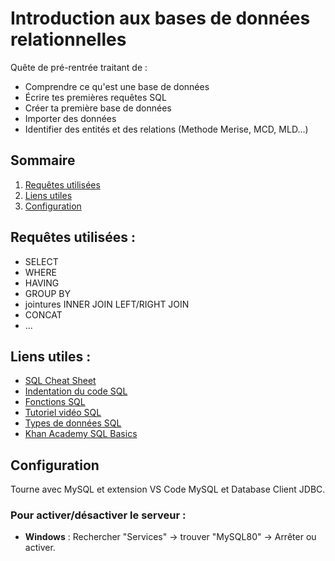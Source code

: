 # Introduction aux bases de données relationnelles

Quête de pré-rentrée traitant de :
- Comprendre ce qu'est une base de données
- Écrire tes premières requêtes SQL
- Créer ta première base de données
- Importer des données
- Identifier des entités et des relations (Methode Merise, MCD, MLD...)

## Sommaire
1. [Requêtes utilisées](#requêtes-utilisées)
2. [Liens utiles](#liens-utiles)
3. [Configuration](#configuration)

## Requêtes utilisées :
- SELECT
- WHERE
- HAVING
- GROUP BY
- jointures INNER JOIN LEFT/RIGHT JOIN
- CONCAT
- ...

## Liens utiles :
- [SQL Cheat Sheet](http://www.sql-tutorial.net/SQL-Cheat-Sheet.pdf)
- [Indentation du code SQL](https://sql.sh/774-indentation-code-sql)
- [Fonctions SQL](https://sql.sh/fonctions)
- [Tutoriel vidéo SQL](https://www.youtube.com/watch?v=ziYrtlEYxEU)
- [Types de données SQL](https://www.w3schools.com/sql/sql_datatypes.asp)
- [Khan Academy SQL Basics](https://www.khanacademy.org/computing/computer-programming/sql/sql-basics/pt/querying-the-table)

## Configuration
Tourne avec MySQL et extension VS Code MySQL et Database Client JDBC.

### Pour activer/désactiver le serveur :
- **Windows** : Rechercher "Services" -> trouver "MySQL80" -> Arrêter ou activer.



